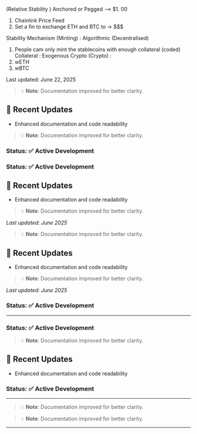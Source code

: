 (Relative Stability ) Anchored or Pegged --> $1.   00
 1.   Chainlink Price Feed
 2.   Set a fin to exchange ETH and BTC to -> $$$

Stability Mechanism (Minting) : Algorithmic (Decentralised)
 1.   People cam only mint the stablecoins with enough collateral (coded)
Collateral : Exogenous Crypto (Crypto) :
 1.   wETH
 2.   wBTC







Last updated: June 22, 2025


> 💡 **Note**: Documentation improved for better clarity.

## 🔄 Recent Updates
- Enhanced documentation and code readability

> 💡 **Note**: Documentation improved for better clarity.

### Status: ✅ Active Development

### Status: ✅ Active Development

## 🔄 Recent Updates
- Enhanced documentation and code readability

> 💡 **Note**: Documentation improved for better clarity.

<!-- Updated: 2025-06-22 -->

*Last updated: June 2025*

> 💡 **Note**: Documentation improved for better clarity.

<!-- Updated: 2025-06-22 -->

## 🔄 Recent Updates
- Enhanced documentation and code readability

> 💡 **Note**: Documentation improved for better clarity.

*Last updated: June 2025*

### Status: ✅ Active Development

---

### Status: ✅ Active Development

<!-- Updated: 2025-06-22 -->

> 💡 **Note**: Documentation improved for better clarity.

## 🔄 Recent Updates
- Enhanced documentation and code readability

### Status: ✅ Active Development

---

> 💡 **Note**: Documentation improved for better clarity.

> 💡 **Note**: Documentation improved for better clarity.

---

<!-- Updated: 2025-06-22 -->

